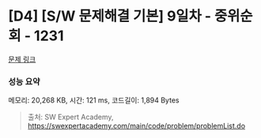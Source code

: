 # [D4] [S/W 문제해결 기본] 9일차 - 중위순회 - 1231 

[문제 링크](https://swexpertacademy.com/main/code/problem/problemDetail.do?contestProbId=AV140YnqAIECFAYD) 

### 성능 요약

메모리: 20,268 KB, 시간: 121 ms, 코드길이: 1,894 Bytes



> 출처: SW Expert Academy, https://swexpertacademy.com/main/code/problem/problemList.do